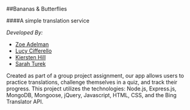 ##Bananas & Butterflies

####A simple translation service

*Developed By:*
* [Zoe Adelman](https://github.com/ZoeAde)
* [Lucy Cifferello](https://github.com/elvece)
* [Kiersten Hill](https://github.com/KierstonHill83)
* [Sarah Turek](https://github.com/SarahNoel)

Created as part of a group project assignment, our app allows users to practice translations, challenge themselves in a quiz, and track their progress. This project utilizes the technologies: Node.js, Express.js, MongoDB, Mongoose, jQuery, Javascript, HTML, CSS, and the Bing Translator API.
